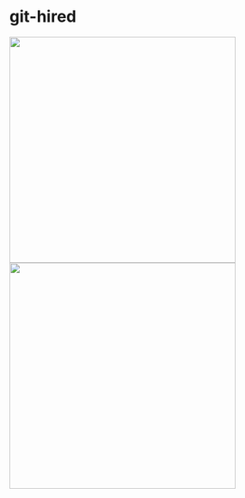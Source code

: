 # git-hired

<img src="https://cloud.githubusercontent.com/assets/16217360/15325865/bf94cb2a-1c43-11e6-9582-5f7b3a961017.png" width="400"/>
<img src="https://cloud.githubusercontent.com/assets/16217360/15325879/c70d084a-1c43-11e6-948f-a39c456fdf08.png" width="400"/>
